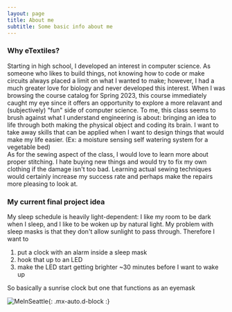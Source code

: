 ```yaml
---
layout: page
title: About me
subtitle: Some basic info about me
---
```


### Why eTextiles?
Starting in high school, I developed an interest in computer science. As someone who likes to build things, not knowing how to code or make circuits always placed a limit on what I wanted to make; however, I had a much greater love for biology and never developed this interest. When I was browsing the course catalog for Spring 2023, this course immediately caught my eye since it offers an opportunity to explore a more relavant and (subjectively) "fun" side of computer science. To me, this class seems to brush against what I understand engineering is about: bringing an idea to life through both making the physical object and coding its brain. I want to take away skills that can be applied when I want to design things that would make my life easier. (Ex: a moisture sensing self watering system for a vegetable bed)    
As for the sewing aspect of the class, I would love to learn more about proper stitching. I hate buying new things and would try to fix my own clothing if the damage isn't too bad. Learning actual sewing techniques would certainly increase my success rate and perhaps make the repairs more pleasing to look at.


### My current final project idea
My sleep schedule is heavily light-dependent: I like my room to be dark when I sleep, and I like to be woken up by natural light. My problem with sleep masks is that they don't allow sunlight to pass through. Therefore I want to 
1. put a clock with an alarm inside a sleep mask
2. hook that up to an LED
3. make the LED start getting brighter ~30 minutes before I want to wake up

So basically a sunrise clock but one that functions as an eyemask

![MeInSeattle](https://darrendywang.github.io/assets/img/IMG-6821.jpg){: .mx-auto.d-block :}

